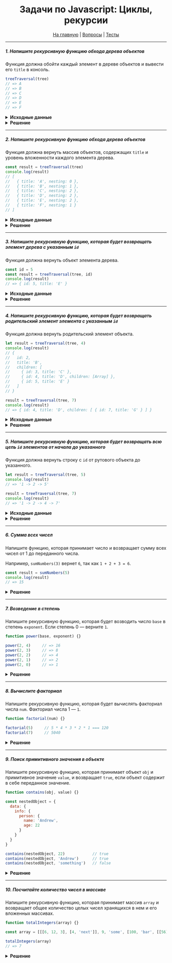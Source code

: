 <div align="center">

<h1>Задачи по Javascript: Циклы, рекурсии</h1>

<a href="https://github.com/dollaween/javascript-tasks">На главную</a> | <a href="https://github.com/dollaween/javascript-questions">Вопросы</a> | <a href="https://github.com/dollaween/javascript-tests">Тесты</a>

</div>

---

##### 1. Напишите рекурсивную функцию обхода дерева объектов
Функция должна обойти каждый элемент в дереве объектов и вывести его `title` в консоль.

```javascript
treeTraversal(tree)
// => A
// => B
// => C
// => D
// => E
// => F
```

<details><summary><b>Исходные данные</b></summary>
<p>

```javascript
const tree = {
  title: 'A',
  children: [
    {
      title: 'B',
      children: [
        {
          title: 'C'
        },
        {
          title: 'D'
        },
        {
          title: 'E'
        }
      ]
    },
    {
      title: 'F'
    }
  ]
}
```

</p>
</details>

<details><summary><b>Решение</b></summary>
<p>

```javascript
function treeTraversal(node) {
  console.log(node.title)

  if (node.children) {
    node.children.forEach((child) => {
      treeTraversal(child)
    })
  }
}

treeTraversal(tree)
```

</p>
</details>

---

##### 2. Напишите рекурсивную функцию обхода дерева объектов
Функция должна вернуть массив объектов, содержащих `title` и уровень вложенности каждого элемента дерева.

```javascript
const result = treeTraversal(tree)
console.log(result)
// [
//   { title: 'A', nesting: 0 },
//   { title: 'B', nesting: 1 },
//   { title: 'C', nesting: 2 },
//   { title: 'D', nesting: 2 },
//   { title: 'E', nesting: 2 },
//   { title: 'F', nesting: 1 }
// ]
```

<details><summary><b>Исходные данные</b></summary>
<p>

```javascript
const tree = {
  title: 'A',
  children: [
    {
      title: 'B',
      children: [
        {
          title: 'C'
        },
        {
          title: 'D'
        },
        {
          title: 'E'
        }
      ]
    },
    {
      title: 'F'
    }
  ]
}
```

</p>
</details>

<details><summary><b>Решение</b></summary>
<p>

```javascript
function treeTraversal(node, nesting = 0) {
  let output = [{ title: node.title, nesting: nesting++ }]

  if (node.children) {
    node.children.forEach((child) => {
      output = [...output, ...treeTraversal(child, nesting)]
    })
  }

  return output
}

const result = treeTraversal(tree)
console.log(result)
```

</p>
</details>

---

##### 3. Напишите рекурсивную функцию, которая будет возвращать элемент дерева с указанным `id`
Функция должна вернуть объект элемента дерева.

```javascript
const id = 5
const result = treeTraversal(tree, id)
console.log(result)
// => { id: 5, title: 'E' }
```

<details><summary><b>Исходные данные</b></summary>
<p>

```javascript
const tree = {
  id: 1,
  title: 'A',
  children: [
    {
      id: 2,
      title: 'B',
      children: [
        {
          id: 3,
          title: 'C'
        },
        {
          id: 4,
          title: 'D'
        },
        {
          id: 5,
          title: 'E'
        }
      ]
    },
    {
      id: 6,
      title: 'F'
    }
  ]
}
```

</p>
</details>

<details><summary><b>Решение</b></summary>
<p>

```javascript
function treeTraversal(node, target) {
  if (node.id === target) {
    return node
  }

  let targetNode;

  if (node.children) {
    node.children.some((child) => {
      const result = treeTraversal(child, target)
      if (result) {
        return targetNode = result
      }
    })
  }

  return targetNode
}

const result = treeTraversal(tree, 5)
console.log(result)
```

</p>
</details>

---

##### 4. Напишите рекурсивную функцию, которая будет возвращать родительский элемент элемента с указанным `id`
Функция должна вернуть родительский элемент объекта.

```javascript
let result = treeTraversal(tree, 4)
console.log(result)
// {
//   id: 2,
//   title: 'B',
//   children: [
//     { id: 3, title: 'C' },
//     { id: 4, title: 'D', children: [Array] },
//     { id: 5, title: 'E' }
//   ]
// }

result = treeTraversal(tree, 7)
console.log(result)
// => { id: 4, title: 'D', children: [ { id: 7, title: 'G' } ] }
```

<details><summary><b>Исходные данные</b></summary>
<p>

```javascript
const tree = {
  id: 1,
  title: 'A',
  children: [
    {
      id: 2,
      title: 'B',
      children: [
        {
          id: 3,
          title: 'C'
        },
        {
          id: 4,
          title: 'D',
          children: [
            {
              id: 7,
              title: 'G'
            }
          ]
        },
        {
          id: 5,
          title: 'E'
        }
      ]
    },
    {
      id: 6,
      title: 'F'
    }
  ]
}
```

</p>
</details>

<details><summary><b>Решение</b></summary>
<p>

```javascript
function treeTraversal(node, target, parent) {
  if (node.id === target) {
    return parent
  }

  let targetNode;

  if (node.children) {
    node.children.some((child) => {
      const result = treeTraversal(child, target, node)
      if (result) {
        return targetNode = result
      }
    })
  }

  return targetNode
}

const result = treeTraversal(tree, 7)
console.log(result)
```

</p>
</details>

---

##### 5. Напишите рекурсивную функцию, которая будет возвращать всю цепь `id` элементов от начала до указанного
Функция должна вернуть строку с `id` от рутового объекта до указанного.

```javascript
let result = treeTraversal(tree, 5)
console.log(result)
// => '1 -> 2 -> 5'

result = treeTraversal(tree, 7)
console.log(result)
// => '1 -> 2 -> 4 -> 7'
```

<details><summary><b>Исходные данные</b></summary>
<p>

```javascript
const tree = {
  id: 1,
  title: 'A',
  children: [
    {
      id: 2,
      title: 'B',
      children: [
        {
          id: 3,
          title: 'C'
        },
        {
          id: 4,
          title: 'D',
          children: [
            {
              id: 7,
              title: 'G'
            }
          ]
        },
        {
          id: 5,
          title: 'E'
        }
      ]
    },
    {
      id: 6,
      title: 'F'
    }
  ]
}
```

</p>
</details>

<details><summary><b>Решение</b></summary>
<p>

```javascript
function treeTraversal(node, target) {
  if (node.id === target) {
    return node.id
  }

  let targetNode;

  if (node.children) {
    node.children.some((child) => {
      const result = treeTraversal(child, target)
      if (result) {
        return targetNode = node.id + ' -> ' + result
      }
    })
  }

  return targetNode
}

const result = treeTraversal(tree, 4)
console.log(result)
```

</p>
</details>

---

##### 6. Сумма всех чисел
Напишите функцию, которая принимает число и возвращает сумму всех чисел от 1 до переданного числа.

Например, `sumNumbers(3)` вернет `6`, так как `1 + 2 + 3 = 6`.

```javascript
const result = sumNumbers(5)
console.log(result)
// => 15
```

<details><summary><b>Решение</b></summary>
<p>

```javascript
function sumNumbers(num) {
  if (num === 1) return 1

  return num + sumNumbers(num - 1)
}

const result = sumNumbers(5)
console.log(result)
```

</p>
</details>

---

##### 7. Возведение в степень
Напишите рекурсивную функцию, которая будет возводить число `base` в степень `exponent`. Если степень 0 — верните `1`.

```javascript
function power(base, exponent) {}

power(2, 4)     // => 16
power(2, 3)     // => 8
power(2, 2)     // => 4
power(2, 1)     // => 2
power(2, 0)     // => 1
```

<details><summary><b>Решение</b></summary>
<p>

```javascript
function power(base, exponent) {
  if (exponent < 1) return 1

  return base * power(base, exponent - 1)
}

const result = power(2, 4)
console.log(result)
```

</p>
</details>

---

##### 8. Вычислите факториал
Напишите рекурсивную функцию, которая будет вычислять факториал числа `num`. Факториал числа 1 — `1`.

```javascript
function factorial(num) {}

factorial(5)     // 5 * 4 * 3 * 2 * 1 === 120
factorial(7)     // 5040
```

<details><summary><b>Решение</b></summary>
<p>

```javascript
function factorial(num) {
  if (num < 1) return 1

  return num * factorial(num - 1)
}

const result = factorial(7)
console.log(result)
```

</p>
</details>

---

##### 9. Поиск примитивного значения в объекте
Напишите рекурсивную функцию, которая принимает объект `obj` и примитивное значение `value`, и возвращает `true`, если объект содержит в себе переданное значение.

```javascript
function contains(obj, value) {}

const nestedObject = {
  data: {
    info: {
      person: {
        name: 'Andrew',
        age: 22
      }
    }
  }
}

contains(nestedObject, 22)            // true
contains(nestedObject, 'Andrew')      // true
contains(nestedObject, 'something')   // false
```

<details><summary><b>Решение</b></summary>
<p>

```javascript
function contains(obj, value) {
  for (key in obj) {
    if (obj[key] === value) {
      return true
    }
    if (typeof obj[key] === 'object') {
      return contains(obj[key], value)
    }
  }
  return false
}

const result = contains(nestedObject, 22)
console.log(result)
```

</p>
</details>

---

##### 10. Посчитайте количество чисел в массиве
Напишите рекурсивную функцию, которая принимает массив `array` и возвращает общее количество целых чисел хранящихся в нем и его вложенных массивах.

```javascript
function totalIntegers(array) {}

const array = [[[6, 12, 3], [4, 'next']], 9, 'some', [100, 'bar', [[56]]]]

totalIntegers(array)
// => 7
```

<details><summary><b>Решение</b></summary>
<p>

```javascript
function totalIntegers(array) {
	if (array.length === 0) return 0

	let total = 0
	let first = array.shift()

	if (Array.isArray(first)) {
		total += totalIntegers(first)
	} else if (Number.isInteger(first)) {
		total += 1
	}

	return total + totalIntegers(array)
}

const result = totalIntegers(array)
console.log(result)
```

</p>
</details>
